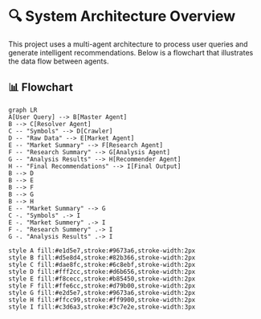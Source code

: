 # 🔍 System Architecture Overview

This project uses a multi-agent architecture to process user queries and generate intelligent recommendations. Below is a flowchart that illustrates the data flow between agents.

## 📊 Flowchart

```mermaid
graph LR
A[User Query] --> B[Master Agent]
B --> C[Resolver Agent]
C -- "Symbols" --> D[Crawler]
D -- "Raw Data" --> E[Market Agent]
E -- "Market Summary" --> F[Research Agent]
F -- "Research Summary" --> G[Analysis Agent]
G -- "Analysis Results" --> H[Recommender Agent]
H -- "Final Recommendations" --> I[Final Output]
B --> D
B --> E
B --> F
B --> G
B --> H
E -- "Market Summary" --> G
C -. "Symbols" .-> I
E -. "Market Summery" .-> I
F -. "Research Summery" .-> I
G -. "Analysis Results" .-> I

style A fill:#e1d5e7,stroke:#9673a6,stroke-width:2px
style B fill:#d5e8d4,stroke:#82b366,stroke-width:2px
style C fill:#dae8fc,stroke:#6c8ebf,stroke-width:2px
style D fill:#fff2cc,stroke:#d6b656,stroke-width:2px
style E fill:#f8cecc,stroke:#b85450,stroke-width:2px
style F fill:#ffe6cc,stroke:#d79b00,stroke-width:2px
style G fill:#e2d5e7,stroke:#9673a6,stroke-width:2px
style H fill:#ffcc99,stroke:#ff9900,stroke-width:2px
style I fill:#c3d6a3,stroke:#3c7e2e,stroke-width:3px
